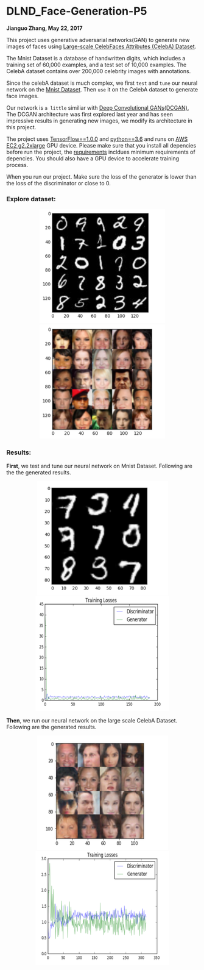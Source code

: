 # DLND_Face-Generation-P5
**Jianguo Zhang, May 22, 2017**

This project uses generative adversarial networks(GAN) to generate new images of faces using [Large-scale CelebFaces Attributes (CelebA) Dataset](http://mmlab.ie.cuhk.edu.hk/projects/CelebA.html). 
 

The Mnist Dataset is a database of handwritten digits, which includes a training set of 60,000 examples, and a test set of 10,000 examples. The CelebA dataset contains over 200,000 celebrity images with annotations.

Since the celebA dataset is much complex, we first `test` and `tune` our neural network on the [Mnist Dataset](http://yann.lecun.com/exdb/mnist/). Then `use` it on the CelebA dataset to generate face images. 

Our network is `a little` similiar with [Deep Convolutional GANs(DCGAN)](https://arxiv.org/pdf/1511.06434.pdf), The DCGAN architecture was first explored last year and has seen impressive results in generating new images, we modify its architecture in this project. 

The project uses [TensorFlow==1.0.0](https://www.tensorflow.org/)  and [python==3.6](https://www.python.org/downloads/release/python-361/) and runs on [AWS EC2 g2.2xlarge](https://aws.amazon.com/ec2/) GPU device. Please make sure that you install all depencies before run the project, the [requirements](https://github.com/JianguoZhang1994/DNLD_Tv_Script_Generation-P3/blob/master/requirements.txt) incldues minimum requirements of depencies. You should also have a GPU device to accelerate training process. 

When you run our project. Make sure the loss of the generator is lower than the loss of the discriminator or close to 0.

### Explore dataset:

<div align=center>
<img src="./demo/Dataset_Mnist.png?raw=true" width="330" height="300" />
<img src="./demo/Dataset_CelebA.png?raw=true" width="330" height="300" />
</div>


### Results:

**First**, we test and tune our neural network on Mnist Dataset. Following are the the generated results.

<div align=center>
<img src="./demo/Result_Mnist.png?raw=true" width="345" height="300" />
<img src="./demo/Image_Mnist.png?raw=true" width="350" height="300" />
</div>

**Then**, we run our neural network on the large scale CelebA Dataset. Following are the generated results.

<div align=center>
<img src="./demo/Result_CelebA.png?raw=true" width="345" height="300" />
<img src="./demo/Image_CelebA.png?raw=true" width="350" height="300" />
</div>

